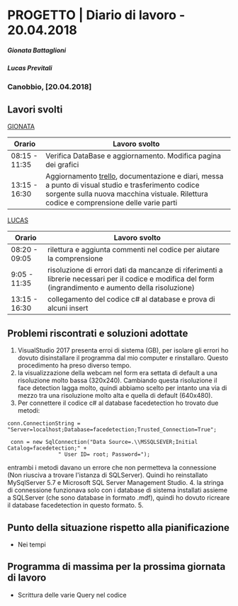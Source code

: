 # PROGETTO | Diario di lavoro - 20.04.2018
##### Gionata Battaglioni
##### Lucas Previtali
### Canobbio, [20.04.2018]

## Lavori svolti


 [GIONATA](https://github.com/GioBat)

| Orario        | Lavoro svolto                                                |
| ------------- | ------------------------------------------------------------ |
| 08:15 - 11:35 | Verifica DataBase e aggiornamento. Modifica pagina dei grafici|
| 13:15 - 16:30 | Aggiornamento [trello](https://trello.com/b/P0MOy1lX/facedetection20), documentazione e diari, messa a punto di visual studio e trasferimento codice sorgente sulla nuova macchina vistuale. Rilettura codice e comprensione delle varie parti|


[LUCAS](https://github.com/lucasprevitali)


| Orario        | Lavoro svolto |
| ------------- | ------------- |
| 08:20 - 09:05 | rilettura e aggiunta commenti nel codice per aiutare la comprensione |
| 9:05 - 11:35  | risoluzione di errori dati da mancanze di riferimenti a librerie necessari per il codice e modifica del form (ingrandimento e aumento della risoluzione) |
| 13:15 - 16:30 | collegamento del codice c# al database e prova di alcuni insert|



##  Problemi riscontrati e soluzioni adottate
1. VisualStudio 2017 presenta erroi di sistema (GB), per isolare gli errori ho dovuto disinstallare il programma dal mio computer e rinstallaro. Questo procedimento ha preso diverso tempo.
2. la visualizzazione della webcam nel form era settata di default a una risoluzione molto bassa (320x240). Cambiando questa risoluzione il face detection lagga molto, quindi abbiamo scelto per intanto una via di mezzo tra una risoluzione molto alta e quella di default (640x480).
3. Per connettere il codice c# al database facedetection ho trovato due metodi: 
~~~
conn.ConnectionString = "Server=localhost;Database=facedetection;Trusted_Connection=True";
~~~
~~~
 conn = new SqlConnection("Data Source=.\\MSSQLSEVER;Initial Catalog=facedetection;" +
                " User ID= root; Password=");
~~~
entrambi i metodi davano un errore che non permetteva la connessione (Non riusciva a trovare l'istanza di SQLServer). Quindi ho reinstallato MySqlServer 5.7 e Microsoft SQL Server Management Studio.
4. la stringa di connessione funzionava solo con i database di sistema installati assieme a SQLServer (che sono database in formato .mdf), quindi ho dovuto ricreare il database facedetection in questo formato.
5. 

##  Punto della situazione rispetto alla pianificazione
- Nei tempi

## Programma di massima per la prossima giornata di lavoro
- Scrittura delle varie Query nel codice
